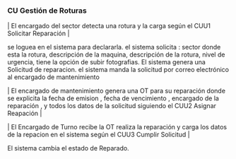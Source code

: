 ### CU Gestión de Roturas

| El encargado del sector detecta una rotura y la carga según el CUU1 Solicitar Reparación |

se loguea en el sistema para declararla.
el sistema solicita : sector donde esta la rotura, descripción de la maquina, descripción de la rotura, nivel de urgencia, tiene la opción de subir fotografias. El sistema genera una Solicitud de reparacion.
el sistema manda la solicitud por correo electrónico al encargado de mantenimiento

| El encargado de mantenimiento genera una OT para su reparación donde se explicita la fecha de emision , fecha de vencimiento , encargado de la reparación , y todos los datos de la solicitud siguiendo el CUU2 Asignar Reapación |


| El Encargado de Turno recibe la OT realiza la reparación y carga los datos de la repacion en el sistema según el CUU3 Cumplir Solicitud |

El sistema cambia el estado de Reparado.

